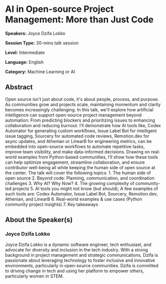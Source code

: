# AI in Open-source Project Management: More than Just Code

**Speakers:** Joyce Dzifa Lokko

**Session Type:** 30-mins talk session

**Level:** Intermediate

**Language:** English

**Category:** Machine Learning or AI

## Abstract

Open source isn't just about code, it's about people, process, and purpose. As communities grow and projects scale, maintaining momentum and clarity becomes increasingly challenging. In this talk, we'll explore how artificial intelligence can support open-source project management beyond automation: From predicting blockers and prioritizing issues to enhancing collaboration and reducing burnout. I’ll demonstrate how AI tools like, Codex Automator for generating custom workflows, Issue Label Bot for intelligent issue tagging, Sourcery for automated code reviews, Remotion.dev for async updates, and Athenian or LinearB for engineering metrics, can be embedded into open-source workflows to automate repetitive tasks, improve team visibility, and make data-informed decisions. Drawing on real-world examples from Python-based communities, I’ll show how these tools can help optimize engagement, streamline collaboration, and ensure contributor well-being all while keeping the human side of open source at the center. The talk will cover the following topics: 1. The human side of open source 2. Beyond code: Planning, communication, and coordination challenges 3. Why AI? Why Now? 4. The growing complexity of community-led projects 5. AI tools you might not know (but should); A few examples of such tools are: Codex Automator, Issue Label Bot, Sourcery, Remotion.dev, Athenian, and LinearB 6. Real-world examples & use cases (Python community project insights) 7. Key takeaways


## About the Speaker(s)

### Joyce Dzifa Lokko

Joyce Dzifa Lokko is a dynamic software engineer, tech enthusiast, and advocate for diversity and inclusion in the tech industry. With a strong background in project management and strategic communications, Dzifa is passionate about leveraging technology to foster inclusive and innovative environments, particularly in open-source communities.  Dzifa is committed to driving change in tech and using her platform to empower others, particularly women in STEM.